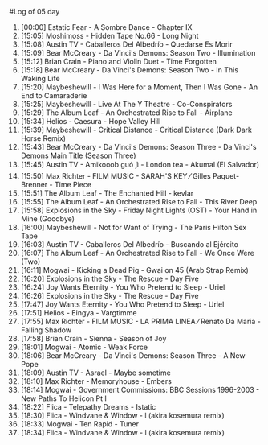 #Log of 05 day

1. [00:00] Estatic Fear - A Sombre Dance - Chapter IX
1. [15:05] Moshimoss - Hidden Tape No.66 - Long Night
1. [15:08] Austin TV - Caballeros Del Albedrío - Quedarse Es Morir
1. [15:09] Bear McCreary - Da Vinci's Demons: Season Two - Illumination
1. [15:12] Brian Crain - Piano and Violin Duet - Time Forgotten
1. [15:18] Bear McCreary - Da Vinci's Demons: Season Two - In This Waking Life
1. [15:20] Maybeshewill - I Was Here for a Moment, Then I Was Gone - An End to Camaraderie
1. [15:25] Maybeshewill - Live At The Y Theatre - Co-Conspirators
1. [15:29] The Album Leaf - An Orchestrated Rise to Fall - Airplane
1. [15:34] Helios - Caesura - Hope Valley Hill
1. [15:39] Maybeshewill - Critical Distance - Critical Distance (Dark Dark Horse Remix)
1. [15:43] Bear McCreary - Da Vinci's Demons: Season Three - Da Vinci's Demons Main Title (Season Three)
1. [15:45] Austin TV - Amikooob guó jì - London tea - Akumal (El Salvador)
1. [15:50] Max Richter - FILM MUSIC - SARAH'S KEY ⁄ Gilles Paquet-Brenner - Time Piece
1. [15:51] The Album Leaf - The Enchanted Hill - kevlar
1. [15:55] The Album Leaf - An Orchestrated Rise to Fall - This River Deep
1. [15:58] Explosions in the Sky - Friday Night Lights (OST) - Your Hand in Mine (Goodbye)
1. [16:00] Maybeshewill - Not for Want of Trying - The Paris Hilton Sex Tape
1. [16:03] Austin TV - Caballeros Del Albedrío - Buscando al Ejército
1. [16:07] The Album Leaf - An Orchestrated Rise to Fall - We Once Were (Two)
1. [16:11] Mogwai - Kicking a Dead Pig - Gwai on 45 (Arab Strap Remix)
1. [16:20] Explosions in the Sky - The Rescue - Day Five
1. [16:24] Joy Wants Eternity - You Who Pretend to Sleep - Uriel
1. [16:26] Explosions in the Sky - The Rescue - Day Five
1. [17:47] Joy Wants Eternity - You Who Pretend to Sleep - Uriel
1. [17:51] Helios - Eingya - Vargtimme
1. [17:55] Max Richter - FILM MUSIC - LA PRIMA LINEA ⁄ Renato Da Maria - Falling Shadow
1. [17:58] Brian Crain - Sienna - Season of Joy
1. [18:01] Mogwai - Atomic - Weak Force
1. [18:06] Bear McCreary - Da Vinci's Demons: Season Three - A New Pope
1. [18:09] Austin TV - Asrael - Maybe sometime
1. [18:10] Max Richter - Memoryhouse - Embers
1. [18:14] Mogwai - Government Commissions: BBC Sessions 1996-2003 - New Paths To Helicon Pt I
1. [18:22] Flica - Telepathy Dreams - Istatic
1. [18:30] Flica - Windvane & Window - l (akira kosemura remix)
1. [18:33] Mogwai - Ten Rapid - Tuner
1. [18:34] Flica - Windvane & Window - l (akira kosemura remix)
